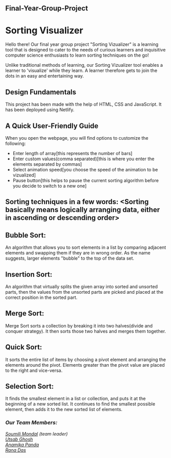## Final-Year-Group-Project
# Sorting Visualizer
Hello there! Our final year group project "Sorting Vizualizer" is a learning tool that is designed to cater to the needs of curious learners and inquisitive computer science enthusiasts to learn sorting techniques on the go! 

Unlike traditional methods of learning, our Sorting Vizualizer tool enables a learner to 'visualize' while they learn. A learner therefore gets to join the dots in an easy and entertaining way. 
## Design Fundamentals
This project has been made with the help of HTML, CSS and JavaScript. It has been deployed using Netlify. 

## A Quick User-Friendly Guide 
When you open the webpage, you will find options to customize the following:
- Enter length of array[this represents the number of bars]
- Enter custom values(comma separated)[this is where you enter the elements separated by commas]
- Select animation speed[you choose the speed of the animation to be vizualized]
- Pause button[this helps to pause the current sorting algorithm before you decide to switch to a new one]

## Sorting techniques in a few words: <Sorting basically means logically arranging data, either in ascending or descending order>

## Bubble Sort:
An algorithm that allows you to sort elements in a list by comparing adjacent elements and swapping them if they are in wrong order. As the name suggests, larger elements "bubble" to the top of the data set. 

## Insertion Sort:
An algorithm that virtually splits the given array into sorted and unsorted parts, then the values from the unsorted parts are picked and placed at the correct position in the sorted part. 

## Merge Sort:
Merge Sort sorts a collection by breaking it into two halves(divide and conquer strategy). It then sorts those two halves and merges them together. 

## Quick Sort:
It sorts the entire list of items by choosing a pivot element and arranging the elements around the pivot. Elements greater than the pivot value are placed to the right and vice-versa. 

## Selection Sort:
It finds the smallest element in a list or collection, and puts it at the beginning of a new sorted list. It continues to find the smallest possible element, then adds it to the new sorted list of elements. 


### <i>Our Team Members: <i>

[Soumili Mondal](https://github.com/Soumelee) (team leader) <br>
[Utsab Ghosh](https://github.com/Utsab2001) <br>
[Anamika Panda](https://github.com/anamikapanda) <br>
[Rana Das](https://github.com/Ranadas2001)
